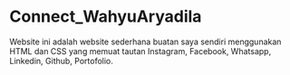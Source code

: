 # Connect_WahyuAryadila
Website ini adalah website sederhana buatan saya sendiri menggunakan HTML dan CSS yang memuat tautan Instagram, Facebook, Whatsapp, Linkedin, Github, Portofolio.
